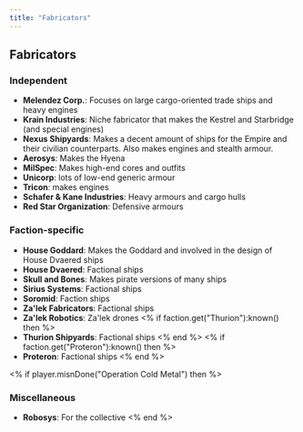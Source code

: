 ```yaml
---
title: "Fabricators"
---
```

## Fabricators

### Independent
* **Melendez Corp.**: Focuses on large cargo-oriented trade ships and heavy engines
* **Krain Industries**: Niche fabricator that makes the Kestrel and Starbridge (and special engines)
* **Nexus Shipyards**: Makes a decent amount of ships for the Empire and their civilian counterparts. Also makes engines and stealth armour.
* **Aerosys**: Makes the Hyena
* **MilSpec**: Makes high-end cores and outfits
* **Unicorp**: lots of low-end generic armour
* **Tricon**: makes engines
* **Schafer & Kane Industries**: Heavy armours and cargo hulls
* **Red Star Organization**: Defensive armours

### Faction-specific
* **House Goddard**: Makes the Goddard and involved in the design of House Dvaered ships
* **House Dvaered**: Factional ships
* **Skull and Bones**: Makes pirate versions of many ships
* **Sirius Systems**: Factional ships
* **Soromid**: Faction ships
* **Za'lek Fabricators**: Factional ships
* **Za'lek Robotics**: Za'lek drones
<% if faction.get("Thurion"):known() then %>
* **Thurion Shipyards**: Factional ships
<% end %>
<% if faction.get("Proteron"):known() then %>
* **Proteron**: Factional ships
<% end %>

<% if player.misnDone("Operation Cold Metal") then %>
### Miscellaneous
* **Robosys**: For the collective
<% end %>

